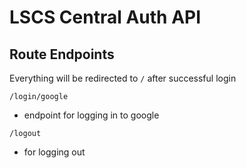 # LSCS Central Auth API

## Route Endpoints

Everything will be redirected to `/` after successful login

`/login/google`
- endpoint for logging in to google

`/logout`
- for logging out

